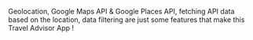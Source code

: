 Geolocation, Google Maps API & Google Places API, fetching API data based on the location, data filtering are just some features that make this Travel Advisor App !
